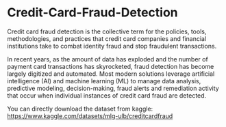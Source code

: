# Credit-Card-Fraud-Detection

Credit card fraud detection is the collective term for the policies, tools, methodologies, and practices that credit card companies and financial institutions take to combat identity fraud and stop fraudulent transactions.  

In recent years, as the amount of data has exploded and the number of payment card transactions has skyrocketed, fraud detection has become largely digitized and automated. Most modern solutions leverage artificial intelligence (AI) and machine learning (ML) to manage data analysis, predictive modeling, decision-making, fraud alerts and remediation activity that occur when individual instances of credit card fraud are detected.



You can directly download the dataset from kaggle: https://www.kaggle.com/datasets/mlg-ulb/creditcardfraud
